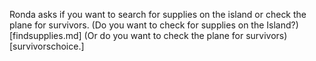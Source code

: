 Ronda asks if you want to search for supplies on the island or check the plane for survivors. 
(Do you want to check for supplies on the Island?)[findsupplies.md]
(Or do you want to check the plane for survivors)[survivorschoice.]